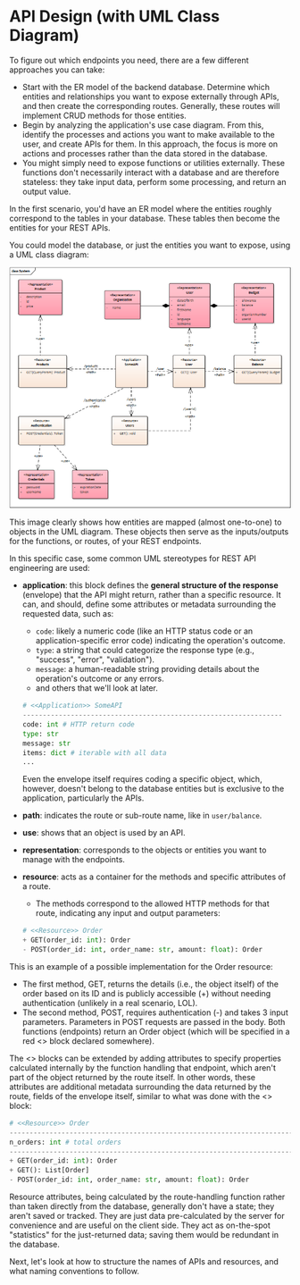 # API Design (with UML Class Diagram)

To figure out which endpoints you need, there are a few different approaches you can take:

- Start with the ER model of the backend database. Determine which entities and relationships you want to expose externally through APIs, and then create the corresponding routes. Generally, these routes will implement CRUD methods for those entities.
- Begin by analyzing the application's use case diagram. From this, identify the processes and actions you want to make available to the user, and create APIs for them. In this approach, the focus is more on actions and processes rather than the data stored in the database.
- You might simply need to expose functions or utilities externally. These functions don't necessarily interact with a database and are therefore stateless: they take input data, perform some processing, and return an output value.

In the first scenario, you'd have an ER model where the entities roughly correspond to the tables in your database. These tables then become the entities for your REST APIs.

You could model the database, or just the entities you want to expose, using a UML class diagram:

![An example of ER diagram for a REST API application](api_design_1.png)

This image clearly shows how entities are mapped (almost one-to-one) to objects in the UML diagram. These objects then serve as the inputs/outputs for the functions, or routes, of your REST endpoints.

In this specific case, some common UML stereotypes for REST API engineering are used:

- **application**: this block defines the **general structure of the response** (envelope) that the API might return, rather than a specific resource. It can, and should, define some attributes or metadata surrounding the requested data, such as:
    - `code`: likely a numeric code (like an HTTP status code or an application-specific error code) indicating the operation's outcome.
    - `type`: a string that could categorize the response type (e.g., "success", "error", "validation").
    - `message`: a human-readable string providing details about the operation's outcome or any errors.
    - and others that we'll look at later.

    ```python
    # <<Application>> SomeAPI
    -----------------------------------------------------------------
    code: int # HTTP return code
    type: str
    message: str
    items: dict # iterable with all data
    ...
    ```

    Even the envelope itself requires coding a specific object, which, however, doesn't belong to the database entities but is exclusive to the application, particularly the APIs.

- **path**: indicates the route or sub-route name, like in `user/balance`.
- **use**: shows that an object is used by an API.
- **representation**: corresponds to the objects or entities you want to manage with the endpoints.
- **resource**: acts as a container for the methods and specific attributes of a route.
    - The methods correspond to the allowed HTTP methods for that route, indicating any input and output parameters:

    ```python
    # <<Resource>> Order
    + GET(order_id: int): Order
    - POST(order_id: int, order_name: str, amount: float): Order
    ```

This is an example of a possible implementation for the Order resource:

- The first method, GET, returns the details (i.e., the object itself) of the order based on its ID and is publicly accessible (+) without needing authentication (unlikely in a real scenario, LOL).
- The second method, POST, requires authentication (-) and takes 3 input parameters. Parameters in POST requests are passed in the body. Both functions (endpoints) return an Order object (which will be specified in a red <<Representation>> block declared somewhere).

The <<Resource>> blocks can be extended by adding attributes to specify properties calculated internally by the function handling that endpoint, which aren't part of the object returned by the route itself. In other words, these attributes are additional metadata surrounding the data returned by the route, fields of the envelope itself, similar to what was done with the <<Application>> block:

```python
# <<Resource>> Order
----------------------------------------------------------------------------------
n_orders: int # total orders
----------------------------------------------------------------------------------
+ GET(order_id: int): Order
+ GET(): List[Order]
- POST(order_id: int, order_name: str, amount: float): Order
```

Resource attributes, being calculated by the route-handling function rather than taken directly from the database, generally don't have a state; they aren't saved or tracked. They are just data pre-calculated by the server for convenience and are useful on the client side. They act as on-the-spot "statistics" for the just-returned data; saving them would be redundant in the database.

Next, let's look at how to structure the names of APIs and resources, and what naming conventions to follow.
